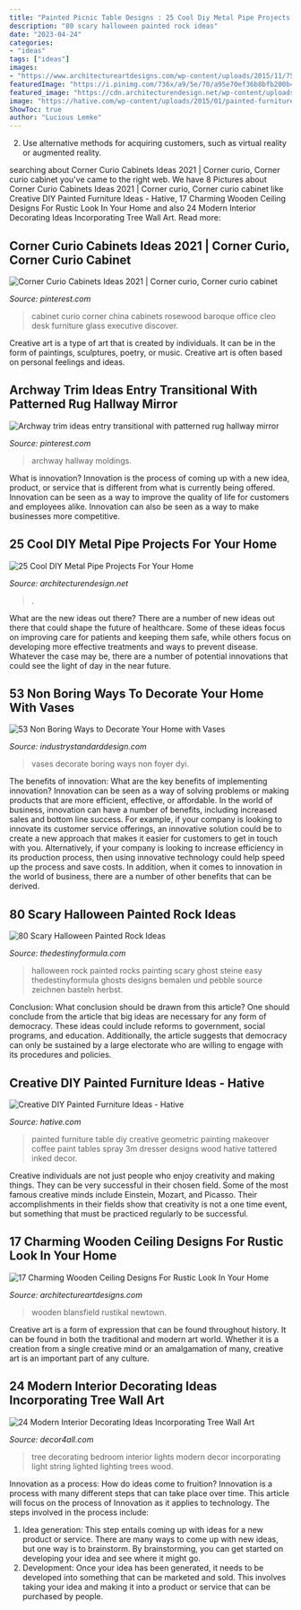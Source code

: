 ```yaml
---
title: "Painted Picnic Table Designs : 25 Cool Diy Metal Pipe Projects For Your Home"
description: "80 scary halloween painted rock ideas"
date: "2023-04-24"
categories:
- "ideas"
tags: ["ideas"]
images:
- "https://www.architectureartdesigns.com/wp-content/uploads/2015/11/75.jpg"
featuredImage: "https://i.pinimg.com/736x/a9/5e/70/a95e70ef36b8bfb200b4ac13903c395e--custom-cabinetry-moldings.jpg"
featured_image: "https://cdn.architecturendesign.net/wp-content/uploads/2016/01/AD-Cool-DIY-Metal-Projects-For-Your-Home-25.jpg"
image: "https://hative.com/wp-content/uploads/2015/01/painted-furniture-ideas/1-painted-furniture-ideas.jpg"
ShowToc: true
author: "Lucious Lemke"
---
```



2. Use alternative methods for acquiring customers, such as virtual reality or augmented reality.

	

		
searching about Corner Curio Cabinets Ideas 2021 | Corner curio, Corner curio cabinet you've came to the right web. We have 8 Pictures about Corner Curio Cabinets Ideas 2021 | Corner curio, Corner curio cabinet like Creative DIY Painted Furniture Ideas - Hative, 17 Charming Wooden Ceiling Designs For Rustic Look In Your Home and also 24 Modern Interior Decorating Ideas Incorporating Tree Wall Art. Read more:
		
    
## Corner Curio Cabinets Ideas 2021 | Corner Curio, Corner Curio Cabinet

<img loading=lazy src="https://i.pinimg.com/736x/e1/cd/21/e1cd21d7b7cc69177c1f1c56790e79b1.jpg" onerror="this.onerror=null;this.src='https://tse4.mm.bing.net/th?id=OIP.DdL7up1VJnKeb0ciRv3X9AHaLK&amp;pid=15.1';" alt="Corner Curio Cabinets Ideas 2021 | Corner curio, Corner curio cabinet">

_Source: pinterest.com_

>cabinet curio corner china cabinets rosewood baroque office cleo desk furniture glass executive discover. 

	

Creative art is a type of art that is created by individuals. It can be in the form of paintings, sculptures, poetry, or music. Creative art is often based on personal feelings and ideas.

    
## Archway Trim Ideas Entry Transitional With Patterned Rug Hallway Mirror

<img loading=lazy src="https://i.pinimg.com/736x/a9/5e/70/a95e70ef36b8bfb200b4ac13903c395e--custom-cabinetry-moldings.jpg" onerror="this.onerror=null;this.src='https://tse2.mm.bing.net/th?id=OIP.90RudIAM30zJlkxaBJmllgHaLH&amp;pid=15.1';" alt="Archway trim ideas entry transitional with patterned rug hallway mirror">

_Source: pinterest.com_

>archway hallway moldings. 

	

What is innovation?
Innovation is the process of coming up with a new idea, product, or service that is different from what is currently being offered. Innovation can be seen as a way to improve the quality of life for customers and employees alike. Innovation can also be seen as a way to make businesses more competitive.

    
## 25 Cool DIY Metal Pipe Projects For Your Home

<img loading=lazy src="https://cdn.architecturendesign.net/wp-content/uploads/2016/01/AD-Cool-DIY-Metal-Projects-For-Your-Home-25.jpg" onerror="this.onerror=null;this.src='https://tse4.mm.bing.net/th?id=OIP.t5YNsqXGfsT5mDlWdhJtjwHaLF&amp;pid=15.1';" alt="25 Cool DIY Metal Pipe Projects For Your Home">

_Source: architecturendesign.net_

>. 

	

What are the new ideas out there?
There are a number of new ideas out there that could shape the future of healthcare. Some of these ideas focus on improving care for patients and keeping them safe, while others focus on developing more effective treatments and ways to prevent disease. Whatever the case may be, there are a number of potential innovations that could see the light of day in the near future.

    
## 53 Non Boring Ways To Decorate Your Home With Vases

<img loading=lazy src="https://industrystandarddesign.com/wp-content/uploads/2015/12/4.39-foyer-painted-floor-makeover-265008759300010261.jpg" onerror="this.onerror=null;this.src='https://tse3.mm.bing.net/th?id=OIP.qRTkfgaoNe4h4yhk0WcpZQHaNK&amp;pid=15.1';" alt="53 Non Boring Ways to Decorate Your Home with Vases">

_Source: industrystandarddesign.com_

>vases decorate boring ways non foyer dyi. 

	

The benefits of innovation: What are the key benefits of implementing innovation?
Innovation can be seen as a way of solving problems or making products that are more efficient, effective, or affordable. In the world of business, innovation can have a number of benefits, including increased sales and bottom line success. For example, if your company is looking to innovate its customer service offerings, an innovative solution could be to create a new approach that makes it easier for customers to get in touch with you. Alternatively, if your company is looking to increase efficiency in its production process, then using innovative technology could help speed up the process and save costs. In addition, when it comes to innovation in the world of business, there are a number of other benefits that can be derived.

    
## 80 Scary Halloween Painted Rock Ideas

<img loading=lazy src="http://thedestinyformula.com/wp-content/uploads/2019/01/fdc206293d010bc5d41acfc49b66dd2b.jpg" onerror="this.onerror=null;this.src='https://tse2.mm.bing.net/th?id=OIP.bSeoUYmx8tfwP_OcuA_17QHaJ4&amp;pid=15.1';" alt="80 Scary Halloween Painted Rock Ideas">

_Source: thedestinyformula.com_

>halloween rock painted rocks painting scary ghost steine easy thedestinyformula ghosts designs bemalen und pebble source zeichnen basteln herbst. 

	

Conclusion: What conclusion should be drawn from this article?
One should conclude from the article that big ideas are necessary for any form of democracy. These ideas could include reforms to government, social programs, and education. Additionally, the article suggests that democracy can only be sustained by a large electorate who are willing to engage with its procedures and policies.

    
## Creative DIY Painted Furniture Ideas - Hative

<img loading=lazy src="https://hative.com/wp-content/uploads/2015/01/painted-furniture-ideas/1-painted-furniture-ideas.jpg" onerror="this.onerror=null;this.src='https://tse2.mm.bing.net/th?id=OIP.XPhAIRny08gW12AgY_ZbFQHaLH&amp;pid=15.1';" alt="Creative DIY Painted Furniture Ideas - Hative">

_Source: hative.com_

>painted furniture table diy creative geometric painting makeover coffee paint tables spray 3m dresser designs wood hative tattered inked decor. 

	

Creative individuals are not just people who enjoy creativity and making things. They can be very successful in their chosen field. Some of the most famous creative minds include Einstein, Mozart, and Picasso. Their accomplishments in their fields show that creativity is not a one time event, but something that must be practiced regularly to be successful.

    
## 17 Charming Wooden Ceiling Designs For Rustic Look In Your Home

<img loading=lazy src="https://www.architectureartdesigns.com/wp-content/uploads/2015/11/75.jpg" onerror="this.onerror=null;this.src='https://tse4.mm.bing.net/th?id=OIP.oJL2BmJf1R7-TXeGU7QGbAHaE6&amp;pid=15.1';" alt="17 Charming Wooden Ceiling Designs For Rustic Look In Your Home">

_Source: architectureartdesigns.com_

>wooden blansfield rustikal newtown. 

	

Creative art is a form of expression that can be found throughout history. It can be found in both the traditional and modern art world. Whether it is a creation from a single creative mind or an amalgamation of many, creative art is an important part of any culture.

    
## 24 Modern Interior Decorating Ideas Incorporating Tree Wall Art

<img loading=lazy src="http://www.decor4all.com/wp-content/uploads/2013/04/modern-wall-art-interior-decorating-ideas-9.jpg" onerror="this.onerror=null;this.src='https://tse3.mm.bing.net/th?id=OIP.Vu8RKZI9gmM6EEcxCt5klwHaJD&amp;pid=15.1';" alt="24 Modern Interior Decorating Ideas Incorporating Tree Wall Art">

_Source: decor4all.com_

>tree decorating bedroom interior lights modern decor incorporating light string lighted lighting trees wood. 

	

Innovation as a process: How do ideas come to fruition?
Innovation is a process with many different steps that can take place over time. This article will focus on the process of Innovation as it applies to technology. The steps involved in the process include: 
1. Idea generation: This step entails coming up with ideas for a new product or service. There are many ways to come up with new ideas, but one way is to brainstorm. By brainstorming, you can get started on developing your idea and see where it might go. 
2. Development: Once your idea has been generated, it needs to be developed into something that can be marketed and sold. This involves taking your idea and making it into a product or service that can be purchased by people. 

